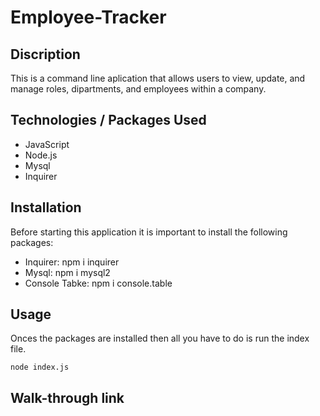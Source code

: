 # Employee-Tracker

## Discription
This is a command line aplication that allows users to view, update, and manage roles, dipartments, and employees within a company.

## Technologies / Packages Used
- JavaScript
- Node.js
- Mysql
- Inquirer

## Installation
Before starting this application it is important to install the following packages:
- Inquirer: npm i inquirer
- Mysql: npm i mysql2
- Console Tabke: npm i console.table

## Usage
Onces the packages are installed then all you have to do is run the index file.

    node index.js

## Walk-through link
